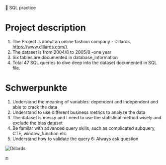 👚 SQL practice
# Project description
1. The Project is about an online fashion company - Dillards. https://www.dillards.com/).
2. The dataset is from 2004/8 to 2005/8 -one year 
3. Six tables are documented in database_information
4. Total 47 SQL queries to dive deep into the dataset documented in SQL file. 

# Schwerpunkte
1. Understand the meaning of variables: dependent and independent and able to crack the data
2. Understand to use different business metrics to analyze the data 
3. The dataset is messy and I need to use the statistical method wisely and exclude the bias dataset
4. Be familar with advanced query skills, such as complicated subquery, CTE, window_function etc. 
5. Understand how to validate the query 
6: Always ask question


![Dillards](https://user-images.githubusercontent.com/58776067/170772344-53974405-4686-4357-a62c-aea9c2592275.jpg)


🔚

